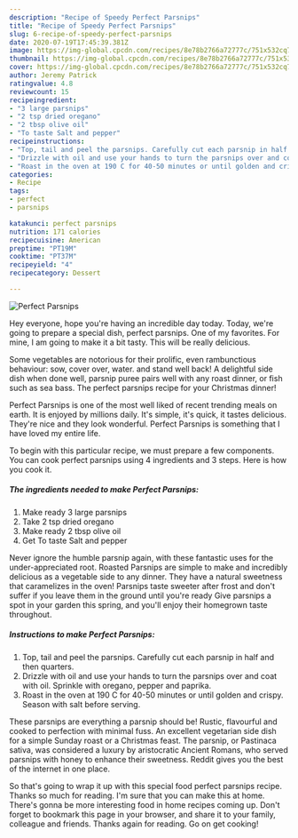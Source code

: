 ```yaml
---
description: "Recipe of Speedy Perfect Parsnips"
title: "Recipe of Speedy Perfect Parsnips"
slug: 6-recipe-of-speedy-perfect-parsnips
date: 2020-07-19T17:45:39.381Z
image: https://img-global.cpcdn.com/recipes/8e78b2766a72777c/751x532cq70/perfect-parsnips-recipe-main-photo.jpg
thumbnail: https://img-global.cpcdn.com/recipes/8e78b2766a72777c/751x532cq70/perfect-parsnips-recipe-main-photo.jpg
cover: https://img-global.cpcdn.com/recipes/8e78b2766a72777c/751x532cq70/perfect-parsnips-recipe-main-photo.jpg
author: Jeremy Patrick
ratingvalue: 4.8
reviewcount: 15
recipeingredient:
- "3 large parsnips"
- "2 tsp dried oregano"
- "2 tbsp olive oil"
- "To taste Salt and pepper"
recipeinstructions:
- "Top, tail and peel the parsnips. Carefully cut each parsnip in half and then quarters."
- "Drizzle with oil and use your hands to turn the parsnips over and coat with oil. Sprinkle with oregano, pepper and paprika."
- "Roast in the oven at 190 C for 40-50 minutes or until golden and crispy. Season with salt before serving."
categories:
- Recipe
tags:
- perfect
- parsnips

katakunci: perfect parsnips 
nutrition: 171 calories
recipecuisine: American
preptime: "PT19M"
cooktime: "PT37M"
recipeyield: "4"
recipecategory: Dessert

---
```



![Perfect Parsnips](https://img-global.cpcdn.com/recipes/8e78b2766a72777c/751x532cq70/perfect-parsnips-recipe-main-photo.jpg)

Hey everyone, hope you're having an incredible day today. Today, we're going to prepare a special dish, perfect parsnips. One of my favorites. For mine, I am going to make it a bit tasty. This will be really delicious.

Some vegetables are notorious for their prolific, even rambunctious behaviour: sow, cover over, water. and stand well back! A delightful side dish when done well, parsnip puree pairs well with any roast dinner, or fish such as sea bass. The perfect parsnips recipe for your Christmas dinner!

Perfect Parsnips is one of the most well liked of recent trending meals on earth. It is enjoyed by millions daily. It's simple, it's quick, it tastes delicious. They're nice and they look wonderful. Perfect Parsnips is something that I have loved my entire life.


To begin with this particular recipe, we must prepare a few components. You can cook perfect parsnips using 4 ingredients and 3 steps. Here is how you cook it.

<!--inarticleads1-->

##### The ingredients needed to make Perfect Parsnips:

1. Make ready 3 large parsnips
1. Take 2 tsp dried oregano
1. Make ready 2 tbsp olive oil
1. Get To taste Salt and pepper


Never ignore the humble parsnip again, with these fantastic uses for the under-appreciated root. Roasted Parsnips are simple to make and incredibly delicious as a vegetable side to any dinner. They have a natural sweetness that caramelizes in the oven! Parsnips taste sweeter after frost and don&#39;t suffer if you leave them in the ground until you&#39;re ready Give parsnips a spot in your garden this spring, and you&#39;ll enjoy their homegrown taste throughout. 

<!--inarticleads2-->

##### Instructions to make Perfect Parsnips:

1. Top, tail and peel the parsnips. Carefully cut each parsnip in half and then quarters.
1. Drizzle with oil and use your hands to turn the parsnips over and coat with oil. Sprinkle with oregano, pepper and paprika.
1. Roast in the oven at 190 C for 40-50 minutes or until golden and crispy. Season with salt before serving.


These parsnips are everything a parsnip should be! Rustic, flavourful and cooked to perfection with minimal fuss. An excellent vegetarian side dish for a simple Sunday roast or a Christmas feast. The parsnip, or Pastinaca sativa, was considered a luxury by aristocratic Ancient Romans, who served parsnips with honey to enhance their sweetness. Reddit gives you the best of the internet in one place. 

So that's going to wrap it up with this special food perfect parsnips recipe. Thanks so much for reading. I'm sure that you can make this at home. There's gonna be more interesting food in home recipes coming up. Don't forget to bookmark this page in your browser, and share it to your family, colleague and friends. Thanks again for reading. Go on get cooking!
